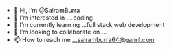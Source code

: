 - 👋 Hi, I’m @SairamBurra
- 👀 I’m interested in ... coding
- 🌱 I’m currently learning ...full stack web development
- 💞️ I’m looking to collaborate on ...
- 📫 How to reach me ...sairamburra64@gamil.com

<!---
SairamBurra/SairamBurra is a ✨ special ✨ repository because its `README.md` (this file) appears on your GitHub profile.
You can click the Preview link to take a look at your changes.
--->
